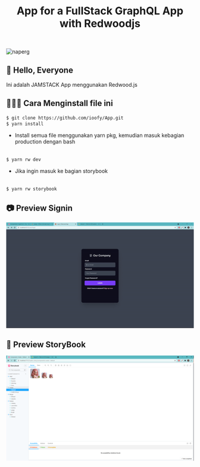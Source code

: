 <h1 align="center"><strong>App for a FullStack GraphQL App with Redwoodjs</strong></h1>

<br />

![naperg](https://user-images.githubusercontent.com/15246526/109192820-92db5680-774c-11eb-9480-d3a6883b8588.png)

## 👋 Hello, Everyone

Ini adalah JAMSTACK App menggunakan Redwood.js

## 👩🏾‍💻 Cara Menginstall file ini

```bash
$ git clone https://github.com/ioofy/App.git
$ yarn install

```
 * Install semua file menggunakan yarn pkg, kemudian masuk kebagian production dengan bash

```bash

$ yarn rw dev

```

 * Jika ingin masuk ke bagian storybook

```bash

$ yarn rw storybook

```

## 📷 Preview Signin

<img src="resources/gif/login.gif" />

## 📘 Preview StoryBook

<img src="resources/img/storybook.png" />

